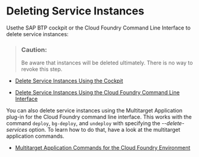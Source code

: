 <!-- loioaa0d25a3ec904607920619d4cd9095b5 -->

# Deleting Service Instances

Usethe SAP BTP cockpit or the Cloud Foundry Command Line Interface to delete service instances:

> ### Caution:  
> Be aware that instances will be deleted ultimately. There is no way to revoke this step.

-   [Delete Service Instances Using the Cockpit](delete-service-instances-using-the-cockpit-f56d4ae.md)

-   [Delete Service Instances Using the Cloud Foundry Command Line Interface](delete-service-instances-using-the-cloud-foundry-command-line-interface-302f2a3.md)


You can also delete service instances using the Multitarget Application plug-in for the Cloud Foundry command line interface. This works with the command `deploy`, `bg-deploy`, and `undeploy` with specifying the *--delete-services* option. To learn how to do that, have a look at the multitarget application commands.

-   [Multitarget Application Commands for the Cloud Foundry Environment](../50-administration-and-ops/multitarget-application-commands-for-the-cloud-foundry-environment-65ddb1b.md)


